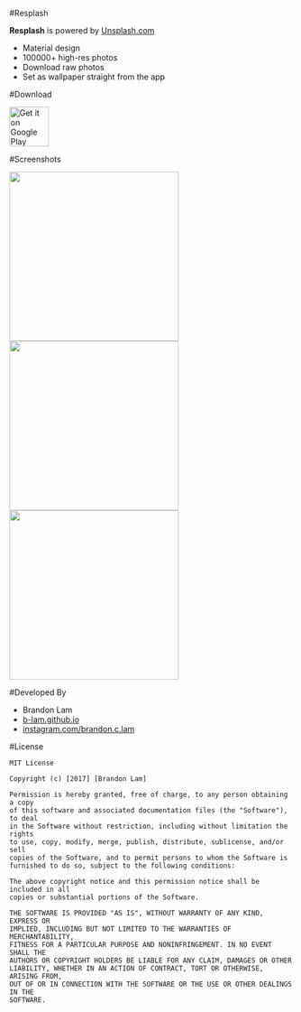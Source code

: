 #Resplash

**Resplash** is powered by [Unsplash.com](https://unsplash.com/)

* Material design
* 100000+ high-res photos
* Download raw photos
* Set as wallpaper straight from the app

#Download

<a href="https://play.google.com/" target="_blank">
<img src="https://play.google.com/intl/en_us/badges/images/generic/en-play-badge.png" alt="Get it on Google Play" height="70"/></a>

#Screenshots

<img src="https://b-lam.github.io/img/portfolio/resplash-screenshot-1.png" width="300">
<img src="https://b-lam.github.io/img/portfolio/resplash-screenshot-2.png" width="300">
<img src="https://b-lam.github.io/img/portfolio/resplash-screenshot-4.png" width="300">

#Developed By

* Brandon Lam 
 * [b-lam.github.io](http://b-lam.github.io)
 * [instagram.com/brandon.c.lam](https://www.instagram.com/brandon.c.lam/)

#License

	MIT License

	Copyright (c) [2017] [Brandon Lam]

	Permission is hereby granted, free of charge, to any person obtaining a copy
	of this software and associated documentation files (the "Software"), to deal
	in the Software without restriction, including without limitation the rights
	to use, copy, modify, merge, publish, distribute, sublicense, and/or sell
	copies of the Software, and to permit persons to whom the Software is
	furnished to do so, subject to the following conditions:

	The above copyright notice and this permission notice shall be included in all
	copies or substantial portions of the Software.

	THE SOFTWARE IS PROVIDED "AS IS", WITHOUT WARRANTY OF ANY KIND, EXPRESS OR
	IMPLIED, INCLUDING BUT NOT LIMITED TO THE WARRANTIES OF MERCHANTABILITY,
	FITNESS FOR A PARTICULAR PURPOSE AND NONINFRINGEMENT. IN NO EVENT SHALL THE
	AUTHORS OR COPYRIGHT HOLDERS BE LIABLE FOR ANY CLAIM, DAMAGES OR OTHER
	LIABILITY, WHETHER IN AN ACTION OF CONTRACT, TORT OR OTHERWISE, ARISING FROM,
	OUT OF OR IN CONNECTION WITH THE SOFTWARE OR THE USE OR OTHER DEALINGS IN THE
	SOFTWARE.

 [Resplash]:http://b-lam.github.io

